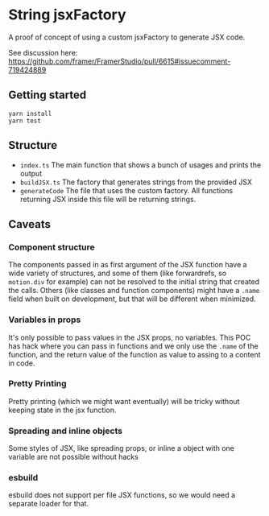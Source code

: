 # String jsxFactory 

A proof of concept of using a custom jsxFactory to generate JSX code.

See discussion here: https://github.com/framer/FramerStudio/pull/6615#issuecomment-719424889


## Getting started

```
yarn install
yarn test
```

## Structure 
- `index.ts` The main function that shows a bunch of usages and prints the output
- `buildJSX.ts` The factory that generates strings from the provided JSX
- `generateCode` The file that uses the custom factory. All functions returning JSX inside this file will be returning strings.

## Caveats

### Component structure
The components passed in as first argument of the JSX function have a wide variety of structures, and some of them (like forwardrefs, so `motion.div` for example) can not be resolved to the initial string that created the calls. Others (like classes and function components) might have a `.name` field when built on development, but that will be different when minimized.

### Variables in props
It's only possible to pass values in the JSX props, no variables. This POC has hack where you can pass in functions and we only use the `.name` of the function, and the return value of the function as value to assing to a content in code.

### Pretty Printing
Pretty printing (which we might want eventually) will be tricky without keeping state in the jsx function.

### Spreading and inline objects
Some styles of JSX, like spreading props, or inline a object with one variable are not possible without hacks

### esbuild
esbuild does not support per file JSX functions, so we would need a separate loader for that.

